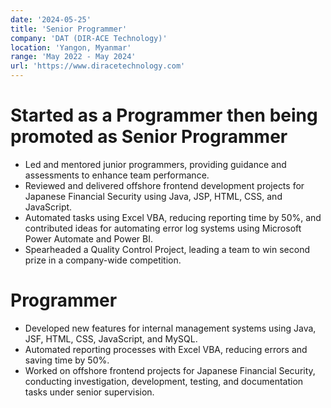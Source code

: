 ```yaml
---
date: '2024-05-25'
title: 'Senior Programmer'
company: 'DAT (DIR-ACE Technology)'
location: 'Yangon, Myanmar'
range: 'May 2022 - May 2024'
url: 'https://www.diracetechnology.com'
---
```


# Started as a Programmer then being promoted as <b>Senior Programmer</b>

- Led and mentored junior programmers, providing guidance and assessments to enhance team performance.
- Reviewed and delivered offshore frontend development projects for Japanese Financial Security using Java, JSP, HTML, CSS, and JavaScript.
- Automated tasks using Excel VBA, reducing reporting time by 50%, and contributed ideas for automating error log systems using Microsoft Power Automate and Power BI.
- Spearheaded a Quality Control Project, leading a team to win second prize in a company-wide competition.

# <b>Programmer</b>

- Developed new features for internal management systems using Java, JSF, HTML, CSS, JavaScript, and MySQL.
- Automated reporting processes with Excel VBA, reducing errors and saving time by 50%.
- Worked on offshore frontend projects for Japanese Financial Security, conducting investigation, development, testing, and documentation tasks under senior supervision.
